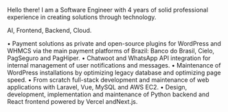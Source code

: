 Hello there! I am a Software Engineer with 4 years of solid professional experience in creating solutions through technology.

AI, Frontend, Backend, Cloud.

• Payment solutions as private and open-source plugins for WordPress and WHMCS via the main payment platforms of Brazil: Banco do Brasil, Cielo, PagSeguro and PagHiper.
• Chatwoot and WhatsApp API integration for internal management of user notifications and messages.
• Maintenance of WordPress installations by optimizing legacy database and optimizing page speed.
• From scratch full-stack development and maintenance of web applications with Laravel, Vue, MySQL and AWS EC2.
• Design, development, implementation and maintenance of Python backend and React frontend powered by Vercel andNext.js.
